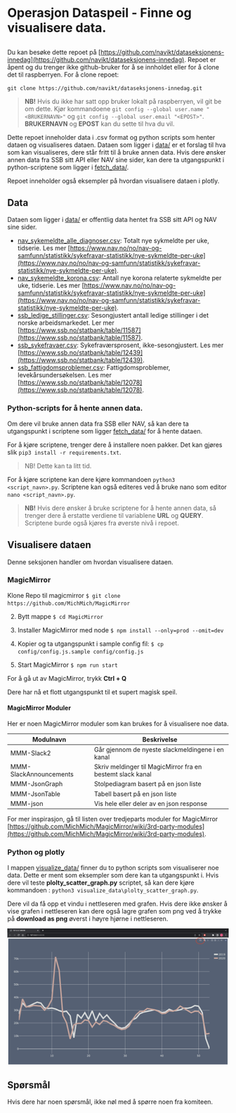 # Operasjon Dataspeil - Finne og visualisere data.

##
Du kan besøke dette repoet på [https://github.com/navikt/dataseksjonens-innedag](https://github.com/navikt/dataseksjonens-innedag). Repoet er åpent og du trenger ikke github-bruker for å se innholdet
eller for å clone det til raspberryen. For å clone repoet:

```
git clone https://github.com/navikt/dataseksjonens-innedag.git
```
> **NB!**
> Hvis du ikke har satt opp bruker lokalt på raspberryen, vil git be om dette. Kjør kommandoene `git config --global user.name "<BRUKERNAVN>"` og 
> `git config --global user.email "<EPOST>"`. **BRUKERNAVN** og **EPOST** kan du sette til hva du vil. 



Dette repoet inneholder data i .csv format og python scripts som henter dataen og visualiseres dataen. Dataen som ligger i [data/](data/) er et forslag til hva som kan visualiseres, dere står fritt til å bruke annen data. 
Hvis dere ønsker annen data fra SSB sitt API eller NAV sine sider, kan dere ta utgangspunkt i python-scriptene som ligger i [fetch_data/](fetch_data/). 

Repoet inneholder også eksempler på hvordan  visualisere dataen i plotly.

## Data
Dataen som ligger i [data/](data/) er offentlig data hentet fra SSB sitt API og NAV sine sider.

- [nav_sykemeldte_alle_diagnoser.csv](data/nav_sykemeldte_alle_diagnoser.csv): Totalt nye sykmeldte per uke, tidserie. Les mer [https://www.nav.no/no/nav-og-samfunn/statistikk/sykefravar-statistikk/nye-sykmeldte-per-uke](https://www.nav.no/no/nav-og-samfunn/statistikk/sykefravar-statistikk/nye-sykmeldte-per-uke).
- [nav_sykemeldte_korona.csv](data/nav_sykemeldte_korona.csv): Antall nye korona relaterte sykmeldte per uke, tidserie. Les mer [https://www.nav.no/no/nav-og-samfunn/statistikk/sykefravar-statistikk/nye-sykmeldte-per-uke](https://www.nav.no/no/nav-og-samfunn/statistikk/sykefravar-statistikk/nye-sykmeldte-per-uke).
- [ssb_ledige_stillinger.csv](data/ssb_ledige_stillinger.csv): Sesongjustert antall ledige stillinger i det norske arbeidsmarkedet. Ler mer [https://www.ssb.no/statbank/table/11587](https://www.ssb.no/statbank/table/11587).
- [ssb_sykefravaer.csv](data/ssb_sykefravaer.csv): Sykefraværsprosent, ikke-sesongjustert. Les mer [https://www.ssb.no/statbank/table/12439](https://www.ssb.no/statbank/table/12439).
- [ssb_fattigdomsproblemer.csv](data/ssb_fattigdomsproblemer.csv): Fattigdomsproblemer, levekårsundersøkelsen. Les mer [https://www.ssb.no/statbank/table/12078](https://www.ssb.no/statbank/table/12078).


### Python-scripts for å hente annen data.
Om dere vil bruke annen data fra SSB eller NAV, så kan dere ta utgangspunkt i scriptene som ligger [fetch_data/](fetch_data/) for å hente dataen.

For å kjøre scriptene, trenger dere å installere noen pakker. Det kan gjøres slik `pip3 install -r requirements.txt`.

> NB!
> Dette kan ta litt tid. 

For å kjøre scriptene kan dere kjøre kommandoen `python3 <script_navn>.py`. Scriptene kan også editeres ved å bruke nano som editor `nano <script_navn>.py`.


> **NB!**
> Hvis dere ønsker å bruke scriptene for å hente annen data, så trenger dere å erstatte verdiene til variablene **URL** og **QUERY**.
> Scriptene burde også kjøres fra øverste nivå i repoet.

## Visualisere dataen
Denne seksjonen handler om hvordan visualisere dataen.

### MagicMirror
Klone Repo til magicmirror `$ git clone https://github.com/MichMich/MagicMirror`

2. Bytt mappe `$ cd MagicMirror`

3. Installer MagicMirror med node `$ npm install --only=prod --omit=dev`

4. Kopier og ta utgangspunkt i sample config fil: `$ cp config/config.js.sample config/config.js`

5. Start MagicMirror `$ npm run start`

For å gå ut av MagicMirror, trykk **Ctrl + Q**

Dere har nå et flott utgangspunkt til et supert magisk speil.

#### MagicMirror Moduler


Her er noen MagicMirror moduler som kan brukes for å visualisere noe data.

| Modulnavn  | Beskrivelse |
|------------| ----------- |
| MMM-Slack2 | Går gjennom de nyeste slackmeldingene i en kanal     |
| MMM-SlackAnnouncements | Skriv meldinger til MagicMirror fra en bestemt slack kanal     |
|MMM-JsonGraph | Stolpediagram basert på en json liste |
|MMM-JsonTable | Tabell basert på en json liste |
|MMM-json | Vis hele eller deler av en json response|

For mer inspirasjon, gå til listen over tredjeparts moduler for MagicMirror [https://github.com/MichMich/MagicMirror/wiki/3rd-party-modules](https://github.com/MichMich/MagicMirror/wiki/3rd-party-modules).

### Python og plotly
I mappen [visualize_data/](visualize_data) finner du to python scripts som visualiserer noe data. Dette er ment som eksempler som dere kan ta utgangspunkt i.
Hvis dere vil teste **plolty_scatter_graph.py** scriptet, så kan dere kjøre kommandoen : `python3 visualize_data\plolty_scatter_graph.py`. 

Dere vil da få opp
et vindu i nettleseren med grafen. Hvis dere ikke ønsker å vise grafen i nettleseren kan dere også lagre grafen som png ved å trykke på **download as png** øverst i høyre hjørne i nettleseren. 

![Eksempel graf](images/example_graph.png)


## Spørsmål
Hvis dere har noen spørsmål, ikke nøl med å spørre noen fra komiteen. 